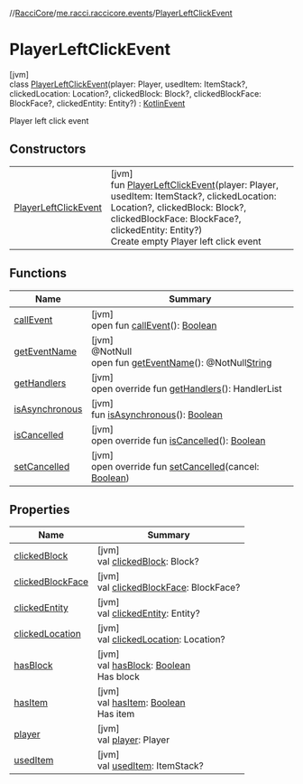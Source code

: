 //[RacciCore](../../../index.md)/[me.racci.raccicore.events](../index.md)/[PlayerLeftClickEvent](index.md)

# PlayerLeftClickEvent

[jvm]\
class [PlayerLeftClickEvent](index.md)(player: Player, usedItem: ItemStack?, clickedLocation: Location?, clickedBlock: Block?, clickedBlockFace: BlockFace?, clickedEntity: Entity?) : [KotlinEvent](../-kotlin-event/index.md)

Player left click event

## Constructors

| | |
|---|---|
| [PlayerLeftClickEvent](-player-left-click-event.md) | [jvm]<br>fun [PlayerLeftClickEvent](-player-left-click-event.md)(player: Player, usedItem: ItemStack?, clickedLocation: Location?, clickedBlock: Block?, clickedBlockFace: BlockFace?, clickedEntity: Entity?)<br>Create empty Player left click event |

## Functions

| Name | Summary |
|---|---|
| [callEvent](../-day-event/index.md#-1071638799%2FFunctions%2F-519281799) | [jvm]<br>open fun [callEvent](../-day-event/index.md#-1071638799%2FFunctions%2F-519281799)(): [Boolean](https://kotlinlang.org/api/latest/jvm/stdlib/kotlin/-boolean/index.html) |
| [getEventName](../-day-event/index.md#1147460734%2FFunctions%2F-519281799) | [jvm]<br>@NotNull<br>open fun [getEventName](../-day-event/index.md#1147460734%2FFunctions%2F-519281799)(): @NotNull[String](https://kotlinlang.org/api/latest/jvm/stdlib/kotlin/-string/index.html) |
| [getHandlers](../-kotlin-event/get-handlers.md) | [jvm]<br>open override fun [getHandlers](../-kotlin-event/get-handlers.md)(): HandlerList |
| [isAsynchronous](../-day-event/index.md#-706610981%2FFunctions%2F-519281799) | [jvm]<br>fun [isAsynchronous](../-day-event/index.md#-706610981%2FFunctions%2F-519281799)(): [Boolean](https://kotlinlang.org/api/latest/jvm/stdlib/kotlin/-boolean/index.html) |
| [isCancelled](../-kotlin-event/is-cancelled.md) | [jvm]<br>open override fun [isCancelled](../-kotlin-event/is-cancelled.md)(): [Boolean](https://kotlinlang.org/api/latest/jvm/stdlib/kotlin/-boolean/index.html) |
| [setCancelled](../-kotlin-event/set-cancelled.md) | [jvm]<br>open override fun [setCancelled](../-kotlin-event/set-cancelled.md)(cancel: [Boolean](https://kotlinlang.org/api/latest/jvm/stdlib/kotlin/-boolean/index.html)) |

## Properties

| Name | Summary |
|---|---|
| [clickedBlock](clicked-block.md) | [jvm]<br>val [clickedBlock](clicked-block.md): Block? |
| [clickedBlockFace](clicked-block-face.md) | [jvm]<br>val [clickedBlockFace](clicked-block-face.md): BlockFace? |
| [clickedEntity](clicked-entity.md) | [jvm]<br>val [clickedEntity](clicked-entity.md): Entity? |
| [clickedLocation](clicked-location.md) | [jvm]<br>val [clickedLocation](clicked-location.md): Location? |
| [hasBlock](has-block.md) | [jvm]<br>val [hasBlock](has-block.md): [Boolean](https://kotlinlang.org/api/latest/jvm/stdlib/kotlin/-boolean/index.html)<br>Has block |
| [hasItem](has-item.md) | [jvm]<br>val [hasItem](has-item.md): [Boolean](https://kotlinlang.org/api/latest/jvm/stdlib/kotlin/-boolean/index.html)<br>Has item |
| [player](player.md) | [jvm]<br>val [player](player.md): Player |
| [usedItem](used-item.md) | [jvm]<br>val [usedItem](used-item.md): ItemStack? |

